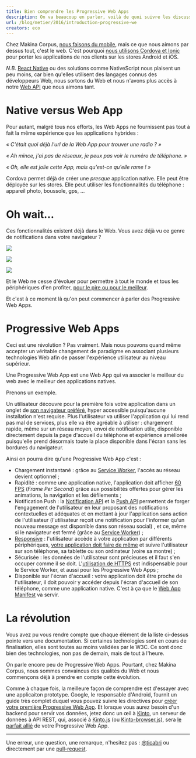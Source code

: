 ```yaml
---
title: Bien comprendre les Progressive Web Apps
description: On va beaucoup en parler, voilà de quoi suivre les discussions.
url: /blog/metier/2016/introduction-progressive-we
creators: eco
---
```


Chez Makina Corpus, [nous faisons du mobile](http://makina-corpus.com/realisations/application-mobile-meteo-indonesie),
mais ce que nous aimons par dessus tout, c'est le web.
C'est pourquoi [nous utilisons Cordova et Ionic](http://makina-corpus.com/blog/metier/2015/bien-demarrer-avec-ionic)
pour porter les applications de nos clients sur les stores
Android et iOS.

_N.B._ [React Native](http://makina-corpus.com/blog/metier/2016/decouverte-de-react-native)
ou des solutions comme NativeScript nous
plaisent un peu moins, car bien qu'elles utilisent des langages
connus des développeurs Web, nous sortons du Web et nous n'avons
plus accès à notre [Web API](https://developer.mozilla.org/en-US/docs/Web/API)
que nous aimons tant.

# Native versus Web App

Pour autant, malgré tous nos efforts, les Web Apps
ne fournissent pas tout à fait la même expérience que les
applications hybrides :

_« C'était quoi déjà l'url de la Web App pour trouver une radio ? »_

_« Ah mince, j'ai pas de réseaux, je peux pas voir le numéro de téléphone. »_

_« Oh, elle est jolie cette App, mais qu'est-ce qu'elle rame ! »_

Cordova permet déjà de créer une _presque_ application native.
Elle peut être déployée sur les stores.
Elle peut utiliser les fonctionnalités du téléphone :
appareil photo, boussole, gps, …

# Oh wait…

Ces fonctionnalités existent déjà dans le Web.
Vous avez déjà vu ce genre de notifications dans votre navigateur ?

![](https://makina-corpus.com/blog/metier/images/geolocation-api.png)

![](https://makina-corpus.com/blog/metier/images/notifications-api.png)

![](https://makina-corpus.com/blog/metier/images/camera-api.png)

Et le Web ne cesse d'évoluer pour permettre à tout le monde
et tous les périphériques d'en profiter,
[pour le pire ou pour le meilleur](https://twitter.com/internetofshit/status/723792156197040129).

Et c'est à ce moment là qu'on peut commencer à parler des Progressive Web Apps.

# Progressive Web Apps

Ceci est une révolution ? Pas vraiment. Mais nous pouvons quand même accepter
un véritable changement de paradigme en associant plusieurs technologies Web
afin de passer l'expérience utilisateur au niveau supérieur.

Une Progressive Web App est une Web App qui va associer le meilleur du web
avec le meilleur des applications natives.

Prenons un exemple.

Un utilisateur découvre pour la première fois votre application dans un
onglet de [son navigateur préféré](http://mzl.la/1Lu1XwU), hyper accessible
puisqu'aucune installation n'est requise.
Plus l'utilisateur va utiliser l'application qui lui rend pas mal de services,
plus elle va être agréable à utiliser : chargement rapide, même sur un réseau
moyen, envoi de notification utile, disponible directement depuis la page
d'accueil du téléphone et expérience améliorée puisqu'elle prend désormais
toute la place disponible dans l'écran sans les bordures du navigateur.

Ainsi on pourra dire qu'une Progressive Web App c'est :

- Chargement instantané : grâce au [Service Worker](http://makina-corpus.com/blog/metier/2016/decouvrir-le-service-worker), l'accès au réseau
devient optionnel ;
- Rapidité : comme une application native, l'application doit afficher
[60 FPS](https://developer.mozilla.org/en-US/docs/Web/API/Web_Animations_API) (_Frame Per Second_) grâce aux possibilités offertes pour
gérer les animations, la navigation et les défilements ;
- Notification Push : la [Notification API](https://developer.mozilla.org/en-US/docs/Web/API/Notifications_API) et la [Push API](https://developer.mozilla.org/en-US/docs/Web/API/Push_API)
permettent de forger l'engagement de l'utilisateur en leur proposant
des notifications contextuelles et adéquates
et en mettant à jour l'application sans action de l'utilisateur
(l'utilisateur reçoit une notification pour l'informer qu'un nouveau
message est disponible dans son réseau social)
, et ce, même si
le navigateur est fermé (grâce au [Service Worker](https://developer.mozilla.org/en-US/docs/Web/API/Service_Worker_API)) ;
- [Responsive](https://developer.mozilla.org/en-US/docs/Web/CSS/Media_Queries/Using_media_queries) : l'utilisateur accède à votre application par différents
périphériques, [votre application doit faire de même](http://alistapart.com/article/responsive-web-design) et suivre l'utilisateur
sur son téléphone, sa tablette ou son ordinateur (voire sa montre) ;
- Sécurisée : les données de l'utilisateur sont précieuses et il faut
s'en occuper comme il se doit. L'[utilisation de HTTPS](https://letsencrypt.org/) est indispensable
pour le Service Worker, et aussi pour les Progressive Web Apps ;
- Disponible sur l'écran d'accueil : votre application doit être
proche de l'utilisateur, il doit pouvoir y accéder depuis l'écran
d'accueil de son téléphone, comme une application native. C'est à ça
que le [Web App Manifest](https://developer.mozilla.org/en-US/docs/Web/Manifest) va servir.

# La révolution

Vous avez pu vous rendre compte que chaque élément de la liste ci-dessus
pointe vers une documentation. Si certaines technologies sont en cours
de finalisation, elles sont toutes au moins validées par le W3C.
Ce sont donc bien des technologies, non pas de demain, mais de
tout à l'heure.

On parle encore peu de Progressive Web Apps. Pourtant, chez Makina
Corpus, nous sommes convaincus des qualités du Web et nous commençons
déjà à prendre en compte cette évolution.

Comme à chaque fois, la meilleure façon de comprendre est d'essayer
avec une applicaiton prototype.
Google, le responsable d'Android, fournit un guide très complet
duquel vous pouvez suivre les directives pour [créer votre première
Progressive Web App](https://developers.google.com/web/fundamentals/getting-started/your-first-progressive-web-app/). Et lorsque vous
aurez besoin d'un backend pour servir vos données, jetez donc un
œil à [Kinto](http://www.kinto-storage.org/), un serveur de données
à API REST, qui, associé à [Kinto.js](https://github.com/Kinto/kinto.js)
(ou [Kinto-browser.js](https://github.com/Kinto/kinto.js/issues/459)),
sera [le parfait allié](http://www.servicedenuages.fr/en/what-can-kinto-do-for-you) de votre Progressive Web App.

---

Une erreur, une question, une remarque,
n'hesitez pas : [@ticabri](https://twitter.com/ticabri)
ou directement par une [pull-request](https://github.com/makinacorpus/blog-posts/blob/master/introduction-progressive-web-apps.md).
